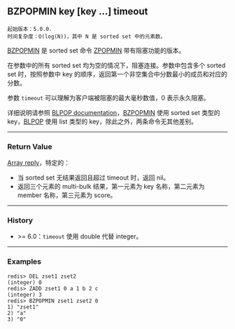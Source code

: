 ## BZPOPMIN key [key ...] timeout

    起始版本：5.0.0.
    时间复杂度：O(log(N))，其中 N 是 sorted set 中的元素数。

[BZPOPMIN](BZPOPMIN.md) 是 sorted set 命令 [ZPOPMIN](ZPOPMIN.md) 带有阻塞功能的版本。

在参数中的所有 sorted set 均为空的情况下，阻塞连接。参数中包含多个 sorted set 时，按照参数中 key 的顺序，返回第一个非空集合中分数最小的成员和对应的分数。

参数 `timeout` 可以理解为客户端被阻塞的最大毫秒数值，0 表示永久阻塞。

详细说明请参照 [BLPOP documentation](BLPOP.md)，[BZPOPMIN](BZPOPMIN.md) 使用 sorted set 类型的 key，[BLPOP](BLPOP.md) 使用 list 类型的 key，除此之外，两条命令无其他差别。

---

### Return Value

[Array reply](../topics/protocol.md#resp-arrays)，特定的：

- 当 sorted set 无结果返回且超过 timeout 时，返回 nil。
- 返回三个元素的 multi-bulk 结果，第一元素为 key 名称，第二元素为 member 名称，第三元素为 score。

---

### History

- &gt;= 6.0：`timeout` 使用 double 代替 integer。

---

### Examples

```
redis> DEL zset1 zset2
(integer) 0
redis> ZADD zset1 0 a 1 b 2 c
(integer) 3
redis> BZPOPMIN zset1 zset2 0
1) "zset1"
2) "a"
3) "0"
```